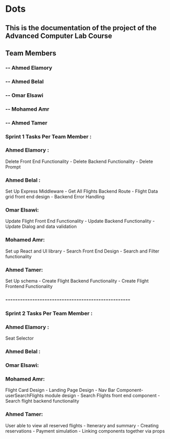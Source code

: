 # Dots

## This is the documentation of the project of the Advanced Computer Lab Course

## Team Members

### -- Ahmed Elamory
### -- Ahmed Belal
### -- Omar Elsawi
### -- Mohamed Amr
### -- Ahmed Tamer

### Sprint 1 Tasks Per Team Member :

### Ahmed Elamory :
Delete Front End Functionality - Delete Backend Functionality - Delete Prompt

### Ahmed Belal : 
Set Up Express Middleware - Get All Flights Backend Route - Flight Data grid front end design - Backend Error Handling 

### Omar Elsawi:
Update Flight Front End Functionality - Update Backend Functionality - Update Dialog and data validation 

### Mohamed Amr:
Set up React and UI library - Search Front End Design - Search and Filter functionality 

### Ahmed Tamer:
Set Up schema - Create Flight Backend Functionality - Create Flight Frontend Functionality


### ---------------------------------------------------
### Sprint 2 Tasks Per Team Member :

### Ahmed Elamory :
Seat Selector

### Ahmed Belal : 

### Omar Elsawi:


### Mohamed Amr:
Flight Card Design - Landing Page Design - Nav Bar Component- userSearchFlights module design - Search Flights front end component - Search flight backend functionality

### Ahmed Tamer:
User able to view all reserved flights - Itenerary and summary - Creating reservations - Payment simulation - Linking components together
via props

